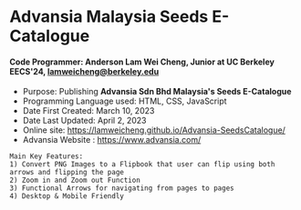 # Advansia Malaysia Seeds E-Catalogue

#### Code Programmer: Anderson Lam Wei Cheng, Junior at UC Berkeley EECS'24, lamweicheng@berkeley.edu

- Purpose: Publishing **Advansia Sdn Bhd Malaysia's Seeds E-Catalogue**
- Programming Language used: HTML, CSS, JavaScript
- Date First Created: March 10, 2023 
- Date Last Updated: April 2, 2023
- Online site: https://lamweicheng.github.io/Advansia-SeedsCatalogue/
- Advansia Website : https://www.advansia.com/


~~~
Main Key Features:
1) Convert PNG Images to a Flipbook that user can flip using both arrows and flipping the page 
2) Zoom in and Zoom out Function
3) Functional Arrows for navigating from pages to pages
4) Desktop & Mobile Friendly 
~~~

